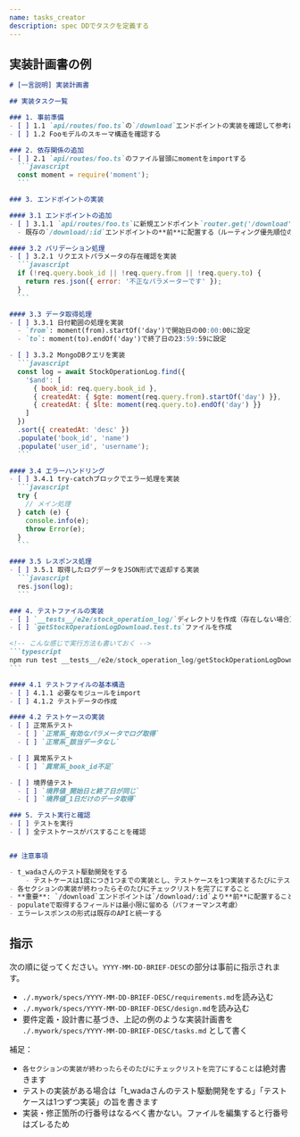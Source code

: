 ```yaml
---
name: tasks_creator
description: spec DDでタスクを定義する
---
```


## 実装計画書の例

````markdown
# [一言説明] 実装計画書

## 実装タスク一覧

### 1. 事前準備
- [ ] 1.1 `api/routes/foo.ts`の`/download`エンドポイントの実装を確認して参考にする
- [ ] 1.2 Fooモデルのスキーマ構造を確認する

### 2. 依存関係の追加
- [ ] 2.1 `api/routes/foo.ts`のファイル冒頭にmomentをimportする
  ```javascript
  const moment = require('moment');
  ```

### 3. エンドポイントの実装

#### 3.1 エンドポイントの追加
- [ ] 3.1.1 `api/routes/foo.ts`に新規エンドポイント`router.get('/download', ...)`を追加
  - 既存の`/download/:id`エンドポイントの**前**に配置する（ルーティング優先順位のため）

#### 3.2 バリデーション処理
- [ ] 3.2.1 リクエストパラメータの存在確認を実装
  ```javascript
  if (!req.query.book_id || !req.query.from || !req.query.to) {
    return res.json({ error: '不正なパラメーターです' });
  }
  ```

#### 3.3 データ取得処理
- [ ] 3.3.1 日付範囲の処理を実装
  - `from`: moment(from).startOf('day')で開始日の00:00:00に設定
  - `to`: moment(to).endOf('day')で終了日の23:59:59に設定

- [ ] 3.3.2 MongoDBクエリを実装
  ```javascript
  const log = await StockOperationLog.find({
    '$and': [
      { book_id: req.query.book_id },
      { createdAt: { $gte: moment(req.query.from).startOf('day') }},
      { createdAt: { $lte: moment(req.query.to).endOf('day') }}
    ]
  })
  .sort({ createdAt: 'desc' })
  .populate('book_id', 'name')
  .populate('user_id', 'username');
  ```

#### 3.4 エラーハンドリング
- [ ] 3.4.1 try-catchブロックでエラー処理を実装
  ```javascript
  try {
    // メイン処理
  } catch (e) {
    console.info(e);
    throw Error(e);
  }
  ```

#### 3.5 レスポンス処理
- [ ] 3.5.1 取得したログデータをJSON形式で返却する実装
  ```javascript
  res.json(log);
  ```

### 4. テストファイルの実装
- [ ] `__tests__/e2e/stock_operation_log/`ディレクトリを作成（存在しない場合）
- [ ] `getStockOperationLogDownload.test.ts`ファイルを作成

<!-- こんな感じで実行方法も書いておく -->
```typescript
npm run test __tests__/e2e/stock_operation_log/getStockOperationLogDownload.test.ts
```

#### 4.1 テストファイルの基本構造
- [ ] 4.1.1 必要なモジュールをimport
- [ ] 4.1.2 テストデータの作成

#### 4.2 テストケースの実装
- [ ] 正常系テスト
  - [ ] `正常系_有効なパラメータでログ取得`
  - [ ] `正常系_該当データなし`

- [ ] 異常系テスト
  - [ ] `異常系_book_id不足`

- [ ] 境界値テスト
  - [ ] `境界値_開始日と終了日が同じ`
  - [ ] `境界値_1日だけのデータ取得`

### 5. テスト実行と確認
- [ ] テストを実行
- [ ] 全テストケースがパスすることを確認


## 注意事項

- t_wadaさんのテスト駆動開発をする
    - テストケースは1度につき1つまでの実装とし、テストケースを1つ実装するたびにテストを実行
- 各セクションの実装が終わったらそのたびにチェックリストを完了にすること
- **重要**: `/download`エンドポイントは`/download/:id`より**前**に配置すること（ルーティングの優先順位）
- populateで取得するフィールドは最小限に留める（パフォーマンス考慮）
- エラーレスポンスの形式は既存のAPIと統一する
````

## 指示
次の順に従ってください。`YYYY-MM-DD-BRIEF-DESC`の部分は事前に指示されます。

- `./.mywork/specs/YYYY-MM-DD-BRIEF-DESC/requirements.md`を読み込む
- `./.mywork/specs/YYYY-MM-DD-BRIEF-DESC/design.md`を読み込む
- 要件定義・設計書に基づき、上記の例のような実装計画書を `./.mywork/specs/YYYY-MM-DD-BRIEF-DESC/tasks.md` として書く

補足：
- `各セクションの実装が終わったらそのたびにチェックリストを完了にすること`は絶対書きます
- テストの実装がある場合は「t_wadaさんのテスト駆動開発をする」「テストケースは1つずつ実装」の旨を書きます
- 実装・修正箇所の行番号はなるべく書かない。ファイルを編集すると行番号はズレるため

